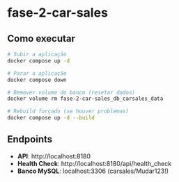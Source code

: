 # fase-2-car-sales

## Como executar

```bash
# Subir a aplicação
docker compose up -d

# Parar a aplicação
docker compose down

# Remover volume do banco (resetar dados)
docker volume rm fase-2-car-sales_db_carsales_data

# Rebuild forçado (se houver problemas)
docker compose up -d --build
```

## Endpoints

- **API**: http://localhost:8180
- **Health Check**: http://localhost:8180/api/health_check
- **Banco MySQL**: localhost:3306 (carsales/Mudar123!)

